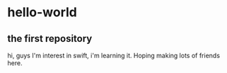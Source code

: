 # hello-world
the first repository
--------------------
hi, guys
I'm interest in swift, i'm learning it.
Hoping making lots of friends here.
